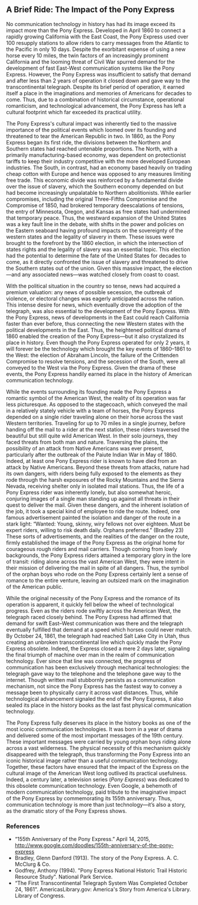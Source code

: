 ## A Brief Ride: The Impact of the Pony Express

No communication technology in history has had its image exceed its impact more than the Pony Express. Developed in April 1860 to connect a rapidly growing California with the East Coast, the Pony Express used over 100 resupply stations to allow riders to carry messages from the Atlantic to the Pacific in only 10 days. Despite the exorbitant expense of using a new horse every 10 miles, the twin factors of an increasingly prominent California and the looming threat of Civil War spurred demand for the development of fast East-West communication systems like the Pony Express. However, the Pony Express was insufficient to satisfy that demand and after less than 2 years of operation it closed down and gave way to the transcontinental telegraph. Despite its brief period of operation, it earned itself a place in the imaginations and memories of Americans for decades to come. Thus, due to a combination of historical circumstance, operational romanticism, and technological advancement, the Pony Express has left a cultural footprint which far exceeded its practical utility.

The Pony Express's cultural impact was inherently tied to the massive importance of the political events which loomed over its founding and threatened to tear the American Republic in two. In 1860, as the Pony Express began its first ride, the divisions between the Northern and Southern states had reached untenable proportions. The North, with a primarily manufacturing-based economy, was dependent on protectionist tariffs to keep their industry competitive with the more developed European industries. The South, in contrast, had an economy based heavily on trading cheap cotton with Europe and hence was opposed to any measures limiting free trade. This economic divide was reinforced by a fundamental divide over the issue of slavery, which the Southern economy depended on but had become increasingly unpalatable to Northern abolitionists. While earlier compromises, including the original Three-Fifths Compromise and the Compromise of 1850, had brokered temporary deescalations of tensions, the entry of Minnesota, Oregon, and Kansas as free states had undermined that temporary peace. Thus, the westward expansion of the United States was a key fault line in the debate, with shifts in the power and policies on the Eastern seaboard having profound impacts on the sovereignty of the western states and the legality of slavery in them. These issues were brought to the forefront by the 1860 election, in which the intersection of states rights and the legality of slavery was an essential topic. This election had the potential to determine the fate of the United States for decades to come, as it directly confronted the issue of slavery and threatened to drive the Southern states out of the union. Given this massive impact, the election—and any associated news—was watched closely from coast to coast.

With the political situation in the country so tense, news had acquired a premium valuation: any news of possible secession, the outbreak of violence, or electoral changes was eagerly anticipated across the nation. This intense desire for news, which eventually drove the adoption of the telegraph, was also essential to the development of the Pony Express. With the Pony Express, news of developments in the East could reach California faster than ever before, thus connecting the new Western states with the political developments in the East. Thus, the heightened political drama of 1860 enabled the creation of the Pony Express—but it also crystalized its place in history. Even though the Pony Express operated for only 2 years, it will forever be the technology which brought the key events of 1860–1861 to the West: the election of Abraham Lincoln, the failure of the Crittenden Compromise to resolve tensions, and the secession of the South, were all conveyed to the West via the Pony Express. Given the drama of these events, the Pony Express handily earned its place in the history of American communication technology.

While the events surrounding its founding made the Pony Express a romantic symbol of the American West, the reality of its operation was far less picturesque. As opposed to the stagecoach, which conveyed the mail in a relatively stately vehicle with a team of horses, the Pony Express depended on a single rider traveling alone on their horse across the vast Western territories. Traveling for up to 70 miles in a single journey, before handing off the mail to a rider at the next station, these riders traversed the beautiful but still quite wild American West. In their solo journeys, they faced threats from both man and nature. Traversing the plains, the possibility of an attack from Native Americans was ever present, particularly after the outbreak of the Paiute Indian War in May of 1860. Indeed, at least one Pony Express rider is known to have died from an attack by Native Americans. Beyond these threats from attacks, nature had its own dangers, with riders being fully exposed to the elements as they rode through the harsh exposures of the Rocky Mountains and the Sierra Nevada, receiving shelter only in isolated mail stations. Thus, the life of a Pony Express rider was inherently lonely, but also somewhat heroic, conjuring images of a single man standing up against all threats in their quest to deliver the mail. Given these dangers, and the inherent isolation of the job, it took a special kind of employee to ride the route. Indeed, one famous advertisement painted the isolation and danger of the route in a stark light: “Wanted: Young, skinny, wiry fellows not over eighteen. Must be expert riders, willing to risk death daily. Orphans preferred.” (Bradley 23) These sorts of advertisements, and the realities of the danger on the route, firmly established the image of the Pony Express as the original home for courageous rough riders and mail carriers. Though coming from lowly backgrounds, the Pony Express riders attained a temporary glory in the lore of transit: riding alone across the vast American West, they were intent in their mission of delivering the mail in spite of all dangers. Thus, the symbol of the orphan boys who rode on the Pony Express certainly lent a sense of romance to the entire venture, leaving an outsized mark on the imagination of the American public.

While the original necessity of the Pony Express and the romance of its operation is apparent, it quickly fell below the wheel of technological progress. Even as the riders rode swiftly across the American West, the telegraph raced closely behind. The Pony Express had affirmed that demand for swift East–West communication was there and the telegraph eventually fulfilled that demand at a speed which horses could never match. By October 24, 1861, the telegraph had reached Salt Lake City in Utah, thus creating an unbroken transcontinental line which quickly made the Pony Express obsolete. Indeed, the Express closed a mere 2 days later, signaling the final triumph of machine over man in the realm of communication technology. Ever since that line was connected, the progress of communication has been exclusively through mechanical technologies: the telegraph gave way to the telephone and the telephone gave way to the internet. Though written mail stubbornly persists as a communication mechanism, not since the Pony Express has the fastest way to convey a message been to physically carry it across vast distances. Thus, while technological advancement signaled the end of the Pony Express, it also sealed its place in the history books as the last fast physical communication technology.

The Pony Express fully deserves its place in the history books as one of the most iconic communication technologies. It was born in a year of drama and delivered some of the most important messages of the 19th century. These important messages were carried by young orphan boys riding alone across a vast wilderness. The physical necessity of this mechanism quickly disappeared with the telegraph, thus transforming the Pony Express into an iconic historical image rather than a useful communication technology. Together, these factors have ensured that the impact of the Express on the cultural image of the American West long outlived its practical usefulness. Indeed, a century later, a television series (*Pony Express*) was dedicated to this obsolete communication technology. Even Google, a behemoth of modern communication technology, paid tribute to the imaginative impact of the Pony Express by commemorating its 155th anniversary. Thus, communication technology is more than just technology—it’s also a story, as the dramatic story of the Pony Express shows.

### References

* “155th Anniversary of the Pony Express.” April 14, 2015, http://www.google.com/doodles/155th-anniversary-of-the-pony-express
* Bradley, Glenn Danford (1913). The story of the Pony Express. A. C. McClurg & Co. 
* Godfrey, Anthony (1994). "Pony Express National Historic Trail Historic Resource Study". National Park Service.
* “The First Transcontinental Telegraph System Was Completed October 24, 1861". AmericasLibrary.gov: America's Story from America's Library. Library of Congress.
